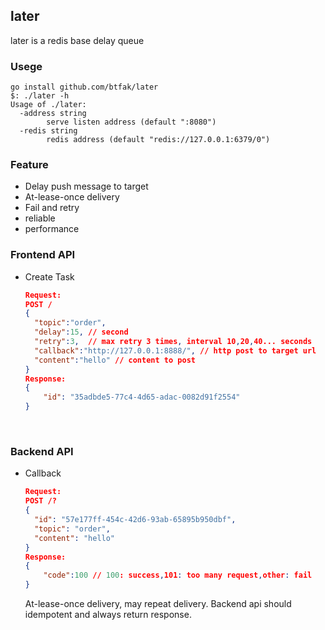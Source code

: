 ## later
later is a redis base delay queue



### Usege

```
go install github.com/btfak/later
$: ./later -h
Usage of ./later:
  -address string
    	serve listen address (default ":8080")
  -redis string
    	redis address (default "redis://127.0.0.1:6379/0")
```



### Feature

- Delay push message to target
- At-lease-once delivery
- Fail and retry
- reliable
- performance



### Frontend API

- Create Task

  ```json
  Request:
  POST /
  {
  	"topic":"order",
  	"delay":15, // second
  	"retry":3,  // max retry 3 times, interval 10,20,40... seconds
  	"callback":"http://127.0.0.1:8888/", // http post to target url
  	"content":"hello" // content to post
  }
  Response:
  {
      "id": "35adbde5-77c4-4d65-adac-0082d91f2554"
  }
  ```

  ​

### Backend API

- Callback

  ```json
  Request:
  POST /?
  {
    "id": "57e177ff-454c-42d6-93ab-65895b950dbf",
    "topic": "order",
    "content": "hello"
  }
  Response:
  {
      "code":100 // 100: success,101: too many request,other: fail
  }
  ```

  At-lease-once delivery, may repeat delivery.  Backend api should idempotent and always return response.
